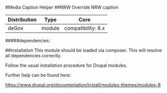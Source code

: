 #Media Caption Helper
##NRW Override NRW caption

Distribution | Type | Core
--- | --- | ---
deGov | module |  compatibility: 8.x

#####dependencies:

##installation
This module should be loaded via composer. This will resolve all dependencies correctly.

Follow the usual installation procedure for Drupal modules.

Further help can be found here:

https://www.drupal.org/documentation/install/modules-themes/modules-8
